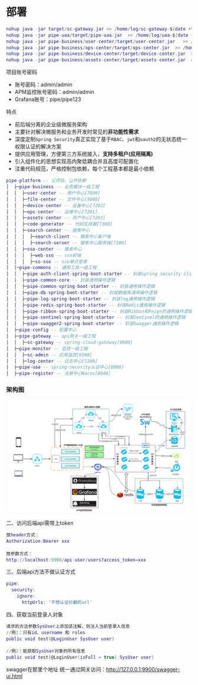 # 部署
```lua
nohup java -jar target/sc-gateway.jar >> /home/log/sc-gateway-$(date +%Y-%m-%d).log 2>&1 &
nohup java -jar pipe-uaa/target/pipe-uaa.jar  >> /home/log/uaa-$(date +%Y-%m-%d).log 2>&1
nohup java -jar pipe-business/user-center/target/user-center.jar   >> /home/log/user-center-$(date +%Y-%m-%d).log 2>&1
nohup java -jar pipe-business/ops-center/target/ops-center.jar  >> /home/log/ops-center-$(date +%Y-%m-%d).log 2>&1 &
nohup java -jar pipe-business/device-center/target/device-center.jar  >> /home/log/device-center-$(date +%Y-%m-%d).log 2>&1 &
nohup java -jar pipe-business/assets-center/target/assets-center.jar  >> /home/log/assets-center-$(date +%Y-%m-%d).log 2>&1 &
```


项目账号密码
  * 账号密码：admin/admin
  * APM监控账号密码：admin/admin
  * Grafana账号：pipe/pipe123
  
  
  特点
* 前后端分离的企业级微服务架构
* 主要针对解决微服务和业务开发时常见的**非功能性需求**
* 深度定制`Spring Security`真正实现了基于`RBAC`、`jwt`和`oauth2`的无状态统一权限认证的解决方案
* 提供应用管理，方便第三方系统接入，**支持多租户(应用隔离)**
* 引入组件化的思想实现高内聚低耦合并且高度可配置化
* 注重代码规范，严格控制包依赖，每个工程基本都是最小依赖


```lua
pipe-platform -- 父项目，公共依赖
│  ├─pipe-business -- 业务模块一级工程
│  │  ├─user-center -- 用户中心[7000]
│  │  ├─file-center -- 文件中心[5000]
│  │  ├─device-center -- 设备中心[7202]
│  │  ├─ops-center -- 运维中心[7201]
│  │  ├─assets-center -- 资产中心[7203]
│  │  ├─code-generator -- 代码生成器[7300]
│  │  ├─search-center -- 搜索中心
│  │  │  ├─search-client -- 搜索中心客户端
│  │  │  ├─search-server -- 搜索中心服务端[7100]
│  │  ├─sso-center -- 搜索中心
│  │  │  ├─web-sso -- sso前端
│  │  │  ├─ss-sso -- sso单点登录
│  │─pipe-commons -- 通用工具一级工程
│  │  ├─pipe-auth-client-spring-boot-starter -- 封装spring security client端的通用操作逻辑
│  │  ├─pipe-common-core -- 封装通用操作逻辑
│  │  ├─pipe-common-spring-boot-starter -- 封装通用操作逻辑
│  │  ├─pipe-db-spring-boot-starter -- 封装数据库通用操作逻辑
│  │  ├─pipe-log-spring-boot-starter -- 封装log通用操作逻辑
│  │  ├─pipe-redis-spring-boot-starter -- 封装Redis通用操作逻辑
│  │  ├─pipe-ribbon-spring-boot-starter -- 封装Ribbon和Feign的通用操作逻辑
│  │  ├─pipe-sentinel-spring-boot-starter -- 封装Sentinel的通用操作逻辑
│  │  ├─pipe-swagger2-spring-boot-starter -- 封装Swagger通用操作逻辑
│  ├─pipe-config -- 配置中心
│  ├─pipe-gateway -- api网关一级工程
│  │  ├─sc-gateway -- spring-cloud-gateway[9900]
│  ├─pipe-monitor -- 监控一级工程
│  │  ├─sc-admin -- 应用监控[6500]
│  │  ├─log-center -- 日志中心[7200]
│  ├─pipe-uaa -- spring-security认证中心[8000]
│  ├─pipe-register -- 注册中心Nacos[8848]

```





### 架构图
<img src="pipe-doc/image/架构.png" alt="架构图" /> 


二、访问后端api需带上token
```lua
放header方式：
Authorization:Bearer xxx
​
放参数方式：
http://localhost:9900/api-user/users?access_token=xxx
```

三、后端api方法不做认证方式
```lua
pipe:
  security:
    ignore:
      httpUrls: '不想认证拦截的url'
```

四、获取当前登录人对象
```lua
请求的方法参数SysUser上添加该注解，则注入当前登录人信息
//例1：只有id、username 和 roles
public void test(@LoginUser SysUser user)
​
//例2：能获取SysUser对象的所有信息
public void test(@LoginUser(isFull = true) SysUser user)
```

swagger在那里个地址
统一通过网关访问：http://127.0.0.1:9900/swagger-ui.html

